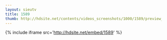 ```yaml
---
layout: sieutv
title: 1589
thumb: http://hdsite.net/contents/videos_screenshots/1000/1589/preview_360p.mp4.jpg
---
```

{% include iframe src='http://hdsite.net/embed/1589' %}
 
